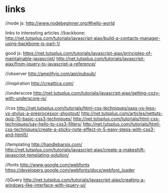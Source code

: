 links
=====


//node js: http://www.nodebeginner.org/#hello-world

links to interesting articles
//backbone:
http://net.tutsplus.com/tutorials/javascript-ajax/build-a-contacts-manager-using-backbone-js-part-1/

good js:
https://net.tutsplus.com/tutorials/javascript-ajax/principles-of-maintainable-javascript/
http://net.tutsplus.com/tutorials/javascript-ajax/from-jquery-to-javascript-a-reference/

//observer
http://amplifyjs.com/api/pubsub/

//inspiration
http://creattica.com/

//underscore
http://net.tutsplus.com/tutorials/javascript-ajax/getting-cozy-with-underscore-js/

//css
http://net.tutsplus.com/tutorials/html-css-techniques/sass-vs-less-vs-stylus-a-preprocessor-shootout/
http://net.tutsplus.com/articles/nettuts-quiz-10-basic-css3-techniques/
http://net.tutsplus.com/tutorials/html-css-techniques/say-hello-to-css3-filters/
http://net.tutsplus.com/tutorials/html-css-techniques/create-a-sticky-note-effect-in-5-easy-steps-with-css3-and-html5/

//templating
http://handlebarsjs.com/
http://net.tutsplus.com/tutorials/javascript-ajax/create-a-makeshift-javascript-templating-solution/

//fonts
http://www.google.com/webfonts
https://developers.google.com/webfonts/docs/webfont_loader

//jQuery
http://net.tutsplus.com/tutorials/javascript-ajax/creating-a-windows-like-interface-with-jquery-ui/